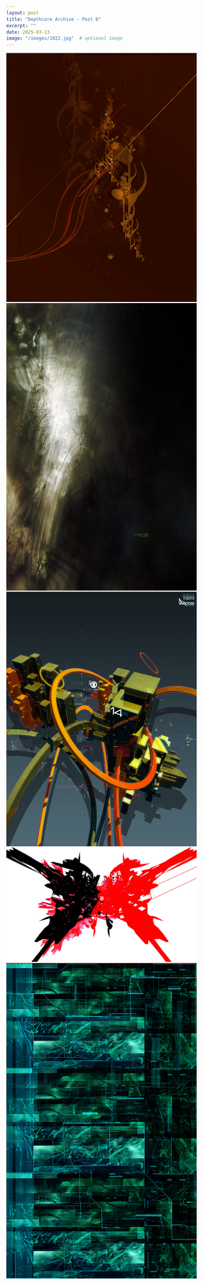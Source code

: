 ```yaml
---
layout: post
title: "Depthcore Archive - Post 0"
excerpt: ""
date: 2025-03-13
image: "/images/1022.jpg"  # optional image
---
```


<img src="/images/1022.jpg" alt="1022.jpg"/>
<img src="/images/1023.jpg" alt="1023.jpg"/>
<img src="/images/1024.jpg" alt="1024.jpg"/>
<img src="/images/1025.jpg" alt="1025.jpg"/>
<img src="/images/1026.jpg" alt="1026.jpg"/>
